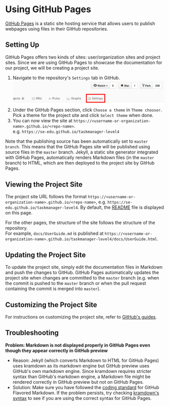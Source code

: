 # Using GitHub Pages

[GitHub Pages](https://pages.github.com/) is a static site hosting service that allows users to publish
webpages using files in their GitHub repositories.

## Setting Up

GitHub Pages offers two kinds of sites: user/organization sites and project sites.
Since we are using GitHub Pages to showcase the documentation for our project, we will be creating a project site.

 1. Navigate to the repository's `Settings` tab in GitHub. <br>
    <img src="images/github_repo_settings.png" width="600">
 1. Under the GitHub Pages section, click `Choose a theme` in `Theme chooser`. Pick a theme for the
    project site and click `Select theme` when done.
 1. You can now view the site at `https://<username-or-organization-name>.github.io/<repo-name>`. <br>
    e.g. `https://se-edu.github.io/taskmanager-level4`

Note that the publishing source has been automatically set to `master branch`.
This means that the GitHub Pages site will be published using source files in the `master` branch.
Jekyll, a static site generator integrated with GitHub Pages, automatically renders Markdown files
(in the `master` branch) to HTML, which are then deployed to the project site by GitHub Pages.

## Viewing the Project Site

The project site URL follows the format `https://<username-or-organization-name>.github.io/<repo-name>`,
e.g. `https://se-edu.github.io/taskmanager-level4`.
By default, the [README](../README.md) file is displayed on this page.

For the other pages, the structure of the site follows the structure of the repository. <br>
For example, `docs/UserGuide.md` is published at `https://<username-or-organization-name>.github.io/taskmanager-level4/docs/UserGuide.html`.

## Updating the Project Site

To update the project site, simply edit the documentation files in Markdown and push the changes to GitHub.
GitHub Pages automatically updates the project site when changes are committed to the `master` branch
(e.g. when the commit is pushed to the `master` branch or when the pull request containing the commit is
merged into `master`).

## Customizing the Project Site

For instructions on customizing the project site, refer to [GitHub's guides](https://help.github.com/categories/customizing-github-pages/).

## Troubleshooting

 **Problem: Markdown is not displayed properly in GitHub Pages even though they appear correctly in GitHub preview**

 * Reason: Jekyll (which converts Markdown to HTML for GitHub Pages) uses kramdown as its markdown engine but
   GitHub preview uses GitHub's own markdown engine. Since kramdown requires stricter syntax than GitHub's markdown
   engine, a Markdown file might be rendered correctly in GitHub preview but not on GitHub Pages.
 * Solution: Make sure you have followed the [coding standard](https://oss-generic.github.io/process/codingStandards/CodingStandard-Gfmd.html)
   for GitHub Flavored Markdown. If the problem persists, try checking [kramdown's syntax](https://kramdown.gettalong.org/parser/gfm.html)
   to see if you are using the correct syntax for GitHub Pages.
